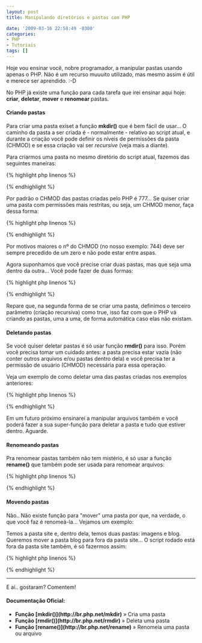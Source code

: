 ```yaml
---
layout: post
title: Manipulando diretórios e pastas com PHP

date: '2009-03-16 22:58:49 -0300'
categories:
- PHP
- Tutoriais
tags: []
---
```

Hoje vou ensinar você, nobre programador, a manipular pastas usando apenas o PHP. Não é um recurso muuuito utilizado, mas mesmo assim é útil e merece ser aprendido.  :-D

No PHP já existe uma função para cada tarefa que irei ensinar aqui hoje: <strong>criar</strong>, <strong>deletar</strong>, <strong>mover</strong> e <strong>renomear </strong>pastas.

<h4>Criando pastas</h4>
Para criar uma pasta exiset a função <strong>mkdir()</strong> que é bem fácil de usar... O caminho da pasta a ser criada é - normalmente - relativo ao script atual, e durante a criação você pode definir os níveis de permissões da pasta (CHMOD) e se essa criação vai ser <em>recursive</em> (veja mais a diante).

Para criarmos uma pasta no mesmo diretório do script atual, fazemos das seguintes maneiras:


{% highlight php linenos %}
<?php
mkdir('/novapasta/'); // Cria uma nova pasta dentro do diretório atual
?>
{% endhighlight %}

Por padrão o CHMOD das pastas criadas pelo PHP é 777... Se quiser criar uma pasta com permissões mais restritas, ou seja, um CHMOD menor, faça dessa forma:


{% highlight php linenos %}
<?php
mkdir('/novapasta/', 0744); // Cria uma nova pasta dentro do diretório atual com permissão CHMOD de 744
?>
{% endhighlight %}

Por motivos maiores o nº do CHMOD (no nosso exemplo: 744) deve ser sempre precedido de um zero e não pode estar entre aspas.

Agora suponhamos que você precise criar duas pastas, mas que seja uma dentro da outra... Você pode fazer de duas formas:


{% highlight php linenos %}
<?php
// Dividindo em duas instruções:
mkdir('/novapasta/'); // Cria uma nova pasta dentro do diretório atual
mkdir('/novapasta/outrapasta/'); // Cria uma nova pasta dentro da pasta /novapasta/ que está dentro do diretório atual

// Ou, você pode fazer assim:
mkdir('/novapasta/outrapasta/', 0777, true); // Cria uma pasta dentro da outra (que também e nova) - Criação Recursiva
?>
{% endhighlight %}

Repare que, na segunda forma de se criar uma pasta, definimos o terceiro parâmetro (criação recursiva) como true, isso faz com que o PHP vá criando as pastas, uma a uma, de forma automática caso elas não existam.

<h4>Deletando pastas</h4>
Se você quiser deletar pastas é só usar função <strong>rmdir()</strong> para isso. Porém você precisa tomar um cuidado antes: a pasta precisa estar vazia (não conter outros arquivos e/ou pastas dentro dela) e você precisa ter a permissão de usuário (CHMOD) necessária para essa operação.

Veja um exemplo de como deletar uma das pastas criadas nos exemplos anteriores:


{% highlight php linenos %}
<?php
rmdir('/novapasta/outrapasta/'); // Deleta a pasta /outrapasta/ de dentro da pasta /novapasta/
?>
{% endhighlight %}

Em um futuro próximo ensinarei a manipular arquivos também e você poderá fazer a sua super-função para deletar a pasta e tudo que estiver dentro. Aguarde.

<h4>Renomeando pastas</h4>
Pra renomear pastas também não tem mistério, é só usar a função <strong>rename()</strong> que também pode ser usada para renomear arquivos:


{% highlight php linenos %}
<?php
rename('/novapasta/', '/minhapasta/'); // Renomeia /novapasta/ para /minhapasta/
?>
{% endhighlight %}

<h4>Movendo pastas</h4>
Não.. Não existe função para "mover" uma pasta por que, na verdade, o que você faz é renomeá-la... Vejamos um exemplo:

Temos a pasta site e, dentro dela, temos duas pastas: imagens e blog. Queremos mover a pasta blog para fora da pasta site... O script rodado está fora da pasta site também, é só fazermos assim:


{% highlight php linenos %}
<?php
rename('/site/blog/', '/blog/'); // Com isso, "tiramos" a pasta blog de dentro da pasta /site/
?>
{% endhighlight %}

------

E aí.. gostaram? Comentem!

<h4>Documentação Oficial:</h4>
<ul>
<li><strong>Função [mkdir()](http://br.php.net/mkdir)</strong> » Cria uma pasta</li>
<li><strong>Função [rmdir()](http://br.php.net/rmdir)</strong> » Deleta uma pasta</li>
<li><strong>Função [rename()](http://br.php.net/rename)</strong> » Renomeia uma pasta ou arquivo</li>
</ul>
